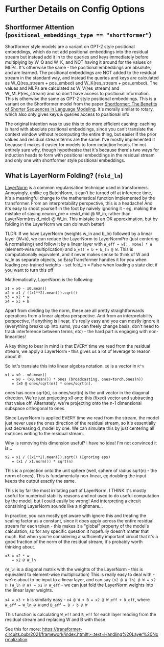 # Further Details on Config Options
## Shortformer Attention (`positional_embeddings_type == "shortformer"`)
Shortformer style models are a variant on GPT-2 style positional embeddings, which do not add positional embeddings into the residual stream but instead add it in to the queries and keys immediately before multiplying by W_Q and W_K, and NOT having it around for the values or MLPs. It's otherwise the same - the positional embeddings are absolute, and are learned. The positional embeddings are NOT added to the residual stream in the standard way, and instead the queries and keys are calculated as W_Q(res_stream + pos_embed) and W_K(res_stream + pos_embed). The values and MLPs are calculated as W_V(res_stream) and W_MLP(res_stream) and so don't have access to positional information. This is otherwise the same as GPT-2 style positional embeddings. This is a variant on the Shortformer model from the paper [Shortformer: The Benefits of Shorter Sequences in Language Modeling](https://arxiv.org/abs/2012.15832). It's morally similar to rotary, which also only gives keys & queries access to positional info

The original intention was to use this to do more efficient caching: caching is hard with absolute positional embeddings, since you can't translate the context window without recomputing the entire thing, but easier if the prior values and residual stream terms are the same. I've mostly implemented it because it makes it easier for models to form induction heads. I'm not entirely sure why, though hypothesise that it's because there's two ways for induction heads to form with positional embeddings in the residual stream and only one with shortformer style positional embeddings.
    
## What is LayerNorm Folding? (`fold_ln`)
[LayerNorm](https://wandb.ai/wandb_fc/LayerNorm/reports/Layer-Normalization-in-Pytorch-With-Examples---VmlldzoxMjk5MTk1) is a common regularisation technique used in transformers. Annoyingly, unlike eg BatchNorm, it can't be turned off at inference time, it's a meaningful change to the mathematical function implemented by the transformer. From an interpretability perspective, this is a headache! And it's easy to shoot yourself in the foot by naively ignoring it - eg, making the mistake of saying neuron_pre = resid_mid @ W_in, rather than LayerNorm(resid_mid) @ W_in. This mistake is an OK approximation, but by folding in the LayerNorm we can do much better!

TLDR: If we have LayerNorm (weights w_ln and b_ln) followed by a linear layer (W+b), we can reduce the LayerNorm to LayerNormPre (just centering & normalising) and follow it by a linear layer with `W_eff = w[:, None] * W` (element-wise multiplication) and `b_eff = b + b_ln @ W`. This is computationally equivalent, and it never makes sense to think of W and w_ln as separate objects, so EasyTransformer handles it for you when loading pre-trained weights - set fold_ln = False when loading a state dict if you want to turn this off
        
Mathematically, LayerNorm is the following:
```
x1 = x0 - x0.mean()
x2 = x1 / ((x1**2).mean()).sqrt()
x3 = x2 * w
x4 = x3 + b
```
        
Apart from dividing by the norm, these are all pretty straightforwards operations from a linear algebra perspective. And from an interpretability perspective, if anything is linear, it's really easy and you can mostly ignore it (everything breaks up into sums, you can freely change basis, don't need to track interference between terms, etc) - the hard part is engaging with non-linearities!
        
A key thing to bear in mind is that EVERY time we read from the residual stream, we apply a LayerNorm - this gives us a lot of leverage to reason about it!
        
So let's translate this into linear algebra notation.
        `x0` is a vector in `R^n`

```
x1 = x0 - x0.mean()
   = x0 - (x0.mean()) * ones (broadcasting, ones=torch.ones(n))
   = (x0 @ ones/sqrt(n)) * ones/sqrt(n).
```

ones has norm sqrt(n), so ones/sqrt(n) is the unit vector in the diagonal direction. We're just projecting x0 onto this (fixed) vector and subtracting that value off. Alternately, we're projecting onto the n-1 dimensional subspace orthogonal to ones.
            
Since LayerNorm is applied EVERY time we read from the stream, the model just never uses the ones direction of the residual stream, so it's essentially just decreasing d_model by one. We can simulate this by just centering all matrices writing to the residual stream.

Why is removing this dimension useful? I have no idea! I'm not convinced it is...
        
```
x2 = x1 / ((x1**2).mean()).sqrt() (Ignoring eps)
   = (x1 / x1.norm()) * sqrt(n)
```

This is a projection onto the unit sphere (well, sphere of radius sqrt(n) - the norm of ones). This is fundamentally non-linear, eg doubling the input keeps the output exactly the same.

This is by far the most irritating part of LayerNorm. I THINK it's mostly useful for numerical stability reasons and not used to do useful computation by the model, but I could easily be wrong! And interpreting a circuit containing LayerNorm sounds like a nightmare...

In practice, you can mostly get aware with ignore this and treating the scaling factor as a constant, since it does apply across the entire residual stream for each token - this makes it a "global" property of the model's calculation, so for any specific question it hopefully doesn't matter that much. But when you're considering a sufficiently important circuit that it's a good fraction of the norm of the residual stream, it's probably worth thinking about.

```
x3 = x2 * w
   = x2 @ W_ln
```

(`W_ln` is a diagonal matrix with the weights of the LayerNorm - this is equivalent to element-wise multiplication)
This is really easy to deal with - we're about to be input to a linear layer, and can say `(x2 @ W_ln) @ W = x2 @ (W_ln @ W) = x2 @ W_eff` - we can just fold the LayerNorm weights into the linear layer weights.
        
`x4 = x3 + b` is similarly easy - `x4 @ W + B = x2 @ W_eff + B_eff`, where `W_eff = W_ln @ W` and `B_eff = B + b @ W`
        
This function is calculating `W_eff` and `B_eff` for each layer reading from the residual stream and replacing W and B with those
        
        
See this for more: https://transformer-circuits.pub/2021/framework/index.html#:~:text=Handling%20Layer%20Normalization
